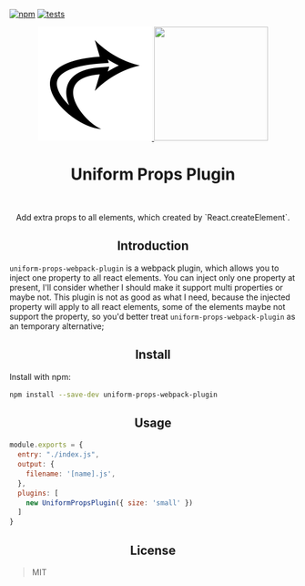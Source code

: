 [![npm][npm]][npm-url]
[![tests][tests]][tests-url]

<div align="center">
  <a href="https://github.com/CoderLim/uniform-props-webpack-plugin">
    <img width="200" height="200"
      src="https://github.com/CoderLim/uniform-props-webpack-plugin/blob/master/assets/icon.png">
  </a>
  <a href="https://github.com/webpack/webpack">
    <img width="200" height="200"
      src="https://webpack.js.org/assets/icon-square-big.svg">
  </a>
  <h1>Uniform Props Plugin</h1>
  <p>Add extra props to all elements, which created by `React.createElement`.  </p>
</div>

<h2 align="center">Introduction</h2>

`uniform-props-webpack-plugin` is a webpack plugin, which allows you to inject one property to all react elements. You can inject only one property at present, I'll consider whether I should make it support multi properties or maybe not. This plugin is not as good as what I need, because the injected property will apply to all react elements, some of the elements maybe not support the property, so you'd better treat `uniform-props-webpack-plugin` as an temporary alternative;

<h2 align="center">Install</h2>

Install with npm: 

```bash
npm install --save-dev uniform-props-webpack-plugin
```

<h2 align="center">Usage</h2>

```js
module.exports = {
  entry: "./index.js",
  output: {
    filename: '[name].js',
  },
  plugins: [
    new UniformPropsPlugin({ size: 'small' })
  ]
}
```

<h2 align="center">License</h2>

> MIT





[npm]: https://img.shields.io/npm/v/uniform-props-webpack-plugin.svg
[npm-url]: https://npmjs.com/package/uniform-props-webpack-plugin

[tests]: https://www.travis-ci.org/CoderLim/uniform-props-webpack-plugin.svg?branch=master
[tests-url]: https://www.travis-ci.org/CoderLim/uniform-props-webpack-plugin
